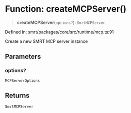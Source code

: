 # Function: createMCPServer()

> **createMCPServer**(`options?`): `SmrtMCPServer`

Defined in: smrt/packages/core/src/runtime/mcp.ts:91

Create a new SMRT MCP server instance

## Parameters

### options?

`MCPServerOptions`

## Returns

`SmrtMCPServer`
